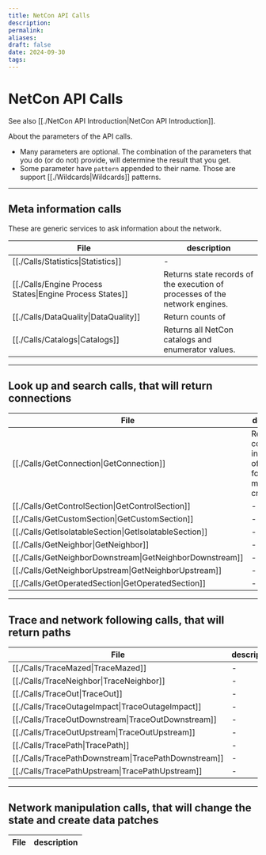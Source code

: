 ```yaml
---
title: NetCon API Calls
description: 
permalink: 
aliases: 
draft: false
date: 2024-09-30
tags: 
---
```

# NetCon API Calls

See also [[./NetCon API Introduction|NetCon API Introduction]].

About the parameters of the API calls.

* Many parameters are optional. The combination of the parameters that you do (or do not) provide, will determine the result that you get.
* Some parameter have `pattern` appended to their name. Those are support [[./Wildcards|Wildcards]] patterns.
 
---
## Meta information calls
  
These are generic services to ask information about the network. 

| File                                                                    | description                                                                 |
| ----------------------------------------------------------------------- | --------------------------------------------------------------------------- |
| [[./Calls/Statistics\|Statistics]]                       | \-                                                                          |
| [[./Calls/Engine Process States\|Engine Process States]] | Returns state records of the execution of processes of the network engines. |
| [[./Calls/DataQuality\|DataQuality]]                     | Return counts of                                                            |
| [[./Calls/Catalogs\|Catalogs]]                           | Returns all NetCon catalogs and enumerator values.                          |



---
## Look up and search calls, that will return connections

| File                                                                    | description                                                             |
| ----------------------------------------------------------------------- | ----------------------------------------------------------------------- |
| [[./Calls/GetConnection\|GetConnection]]                 | Retrieves all connectivity information of assets for matching criteria. |
| [[./Calls/GetControlSection\|GetControlSection]]         | \-                                                                      |
| [[./Calls/GetCustomSection\|GetCustomSection]]           | \-                                                                      |
| [[./Calls/GetIsolatableSection\|GetIsolatableSection]]   | \-                                                                      |
| [[./Calls/GetNeighbor\|GetNeighbor]]                     | \-                                                                      |
| [[./Calls/GetNeighborDownstream\|GetNeighborDownstream]] | \-                                                                      |
| [[./Calls/GetNeighborUpstream\|GetNeighborUpstream]]     | \-                                                                      |
| [[./Calls/GetOperatedSection\|GetOperatedSection]]       | \-                                                                      |



---
## Trace and network following calls, that will return paths

| File                                                                | description |
| ------------------------------------------------------------------- | ----------- |
| [[./Calls/TraceMazed\|TraceMazed]]                   | \-          |
| [[./Calls/TraceNeighbor\|TraceNeighbor]]             | \-          |
| [[./Calls/TraceOut\|TraceOut]]                       | \-          |
| [[./Calls/TraceOutageImpact\|TraceOutageImpact]]     | \-          |
| [[./Calls/TraceOutDownstream\|TraceOutDownstream]]   | \-          |
| [[./Calls/TraceOutUpstream\|TraceOutUpstream]]       | \-          |
| [[./Calls/TracePath\|TracePath]]                     | \-          |
| [[./Calls/TracePathDownstream\|TracePathDownstream]] | \-          |
| [[./Calls/TracePathUpstream\|TracePathUpstream]]     | \-          |


---
## Network manipulation calls, that will change the state and create data patches

| File | description |
| ---- | ----------- |

 